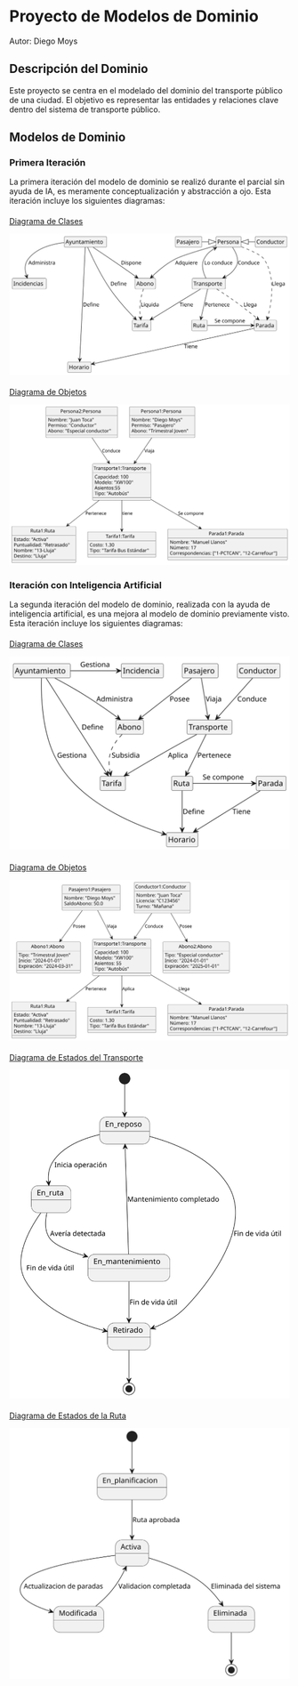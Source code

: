 # Proyecto de Modelos de Dominio

Autor: Diego Moys

## Descripción del Dominio

Este proyecto se centra en el modelado del dominio del transporte público de una ciudad. El objetivo es representar las entidades y relaciones clave dentro del sistema de transporte público.

## Modelos de Dominio

### Primera Iteración

La primera iteración del modelo de dominio se realizó durante el parcial sin ayuda de IA, es meramente conceptualización y abstracción a ojo. Esta iteración incluye los siguientes diagramas:

####
[Diagrama de Clases](modelosUML/modeloDeDominioExamenParcial/diagramaClases.puml)

![Diagrama de Clases](images/diagramaClasesParcial.svg)
####
[Diagrama de Objetos](modelosUML/modeloDeDominioExamenParcial/diagramaObjetos.puml)

![Diagrama de Objetos](images/diagramaObjetosParcial.svg)

### Iteración con Inteligencia Artificial

La segunda iteración del modelo de dominio, realizada con la ayuda de inteligencia artificial, es una mejora al modelo de dominio previamente visto. Esta iteración incluye los siguientes diagramas:

#### 
[Diagrama de Clases](modelosUML/modeloDeDominioIteracionGPT/diagramaDeClases.puml)

![Diagrama de Clases](images/diagramaClasesIteracionGPT.svg)

#### 
[Diagrama de Objetos](modelosUML/modeloDeDominioIteracionGPT/diagramaObjetos.puml)

![Diagrama de Objetos](images/diagramaObjetosIteracionGPT.svg)

#### 
[Diagrama de Estados del Transporte](modelosUML/modeloDeDominioIteracionGPT/diagramaEstadosTransporte.puml)

![Diagrama de Estados](images/diagramaEstadosTransporte.svg)

#### 
[Diagrama de Estados de la Ruta](modelosUML/modeloDeDominioIteracionGPT/diagramaEstadosRuta.puml)

![Diagrama de Estados](images/diagramaEstadosRuta.svg)
